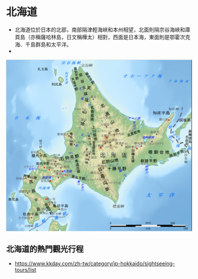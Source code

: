 # 北海道
- 北海道位於日本的北部，南部隔津輕海峽和本州相望，北面則隔宗谷海峽和庫頁島（亦稱薩哈林島，日文稱樺太）相對，西面是日本海，東面則是鄂霍次克海、千島群島和太平洋。
- 

![北海道_2.png](北海道_2.png)

## 北海道的熱門觀光行程
- https://www.kkday.com/zh-tw/category/jp-hokkaido/sightseeing-tours/list
